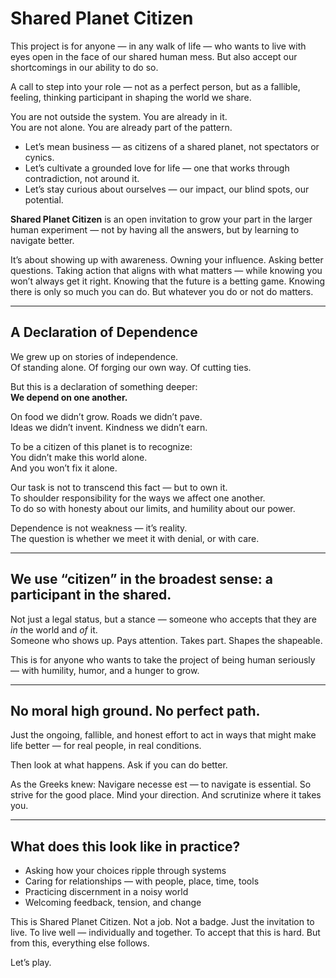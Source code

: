 # Shared Planet Citizen

This project is for anyone — in any walk of life — who wants to live with eyes open in the face of our shared human mess. But also accept our shortcomings in our ability to do so.

A call to step into your role — not as a perfect person, but as a fallible, feeling, thinking participant in shaping the world we share.

You are not outside the system. You are already in it.  
You are not alone. You are already part of the pattern.

- Let’s mean business — as citizens of a shared planet, not spectators or cynics.
- Let’s cultivate a grounded love for life — one that works through contradiction, not around it.
- Let’s stay curious about ourselves — our impact, our blind spots, our potential.

**Shared Planet Citizen** is an open invitation to grow your part in the larger human experiment — not by having all the answers, but by learning to navigate better.

It’s about showing up with awareness. Owning your influence. Asking better questions. Taking action that aligns with what matters — while knowing you won’t always get it right. Knowing that the future is a betting game. Knowing there is only so much you can do. But whatever you do or not do matters.

---

## A Declaration of Dependence

We grew up on stories of independence.  
Of standing alone. Of forging our own way. Of cutting ties.

But this is a declaration of something deeper:  
**We depend on one another.**

On food we didn’t grow. Roads we didn’t pave.  
Ideas we didn’t invent. Kindness we didn’t earn.

To be a citizen of this planet is to recognize:  
You didn’t make this world alone.  
And you won’t fix it alone.

Our task is not to transcend this fact — but to own it.  
To shoulder responsibility for the ways we affect one another.  
To do so with honesty about our limits, and humility about our power.

Dependence is not weakness — it’s reality.  
The question is whether we meet it with denial, or with care.

---

## We use “citizen” in the broadest sense: a participant in the shared.

Not just a legal status, but a stance — someone who accepts that they are *in* the world and *of* it.  
Someone who shows up. Pays attention. Takes part. Shapes the shapeable.

This is for anyone who wants to take the project of being human seriously — with humility, humor, and a hunger to grow.

---

## No moral high ground. No perfect path.

Just the ongoing, fallible, and honest effort to act in ways that might make life better — for real people, in real conditions.

Then look at what happens. Ask if you can do better.

As the Greeks knew: Navigare necesse est — to navigate is essential.
So strive for the good place. Mind your direction. And scrutinize where it takes you.

---

## What does this look like in practice?
- Asking how your choices ripple through systems  
- Caring for relationships — with people, place, time, tools  
- Practicing discernment in a noisy world  
- Welcoming feedback, tension, and change  

This is Shared Planet Citizen. Not a job. Not a badge.
Just the invitation to live. To live well — individually and together.
To accept that this is hard. But from this, everything else follows.

Let’s play.
